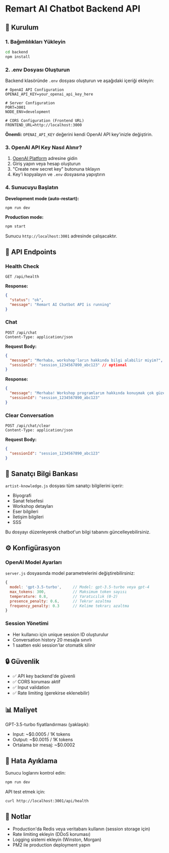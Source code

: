 # Remart AI Chatbot Backend API

## 🚀 Kurulum

### 1. Bağımlılıkları Yükleyin
```bash
cd backend
npm install
```

### 2. .env Dosyası Oluşturun
Backend klasöründe `.env` dosyası oluşturun ve aşağıdaki içeriği ekleyin:

```env
# OpenAI API Configuration
OPENAI_API_KEY=your_openai_api_key_here

# Server Configuration
PORT=3001
NODE_ENV=development

# CORS Configuration (Frontend URL)
FRONTEND_URL=http://localhost:3000
```

**Önemli:** `OPENAI_API_KEY` değerini kendi OpenAI API key'inizle değiştirin.

### 3. OpenAI API Key Nasıl Alınır?
1. [OpenAI Platform](https://platform.openai.com/api-keys) adresine gidin
2. Giriş yapın veya hesap oluşturun
3. "Create new secret key" butonuna tıklayın
4. Key'i kopyalayın ve `.env` dosyasına yapıştırın

### 4. Sunucuyu Başlatın

**Development mode (auto-restart):**
```bash
npm run dev
```

**Production mode:**
```bash
npm start
```

Sunucu `http://localhost:3001` adresinde çalışacaktır.

## 📡 API Endpoints

### Health Check
```
GET /api/health
```

**Response:**
```json
{
  "status": "ok",
  "message": "Remart AI Chatbot API is running"
}
```

### Chat
```
POST /api/chat
Content-Type: application/json
```

**Request Body:**
```json
{
  "message": "Merhaba, workshop'ların hakkında bilgi alabilir miyim?",
  "sessionId": "session_1234567890_abc123" // optional
}
```

**Response:**
```json
{
  "message": "Merhaba! Workshop programlarım hakkında konuşmak çok güzel. Tuval boyama, akrilik teknikler ve karma teknik atölyeleri düzenliyorum. Hangi konuda daha detaylı bilgi istersin? 🎨",
  "sessionId": "session_1234567890_abc123"
}
```

### Clear Conversation
```
POST /api/chat/clear
Content-Type: application/json
```

**Request Body:**
```json
{
  "sessionId": "session_1234567890_abc123"
}
```

## 🎨 Sanatçı Bilgi Bankası

`artist-knowledge.js` dosyası tüm sanatçı bilgilerini içerir:
- Biyografi
- Sanat felsefesi
- Workshop detayları
- Eser bilgileri
- İletişim bilgileri
- SSS

Bu dosyayı düzenleyerek chatbot'un bilgi tabanını güncelleyebilirsiniz.

## ⚙️ Konfigürasyon

### OpenAI Model Ayarları
`server.js` dosyasında model parametrelerini değiştirebilirsiniz:

```javascript
{
  model: 'gpt-3.5-turbo',     // Model: gpt-3.5-turbo veya gpt-4
  max_tokens: 300,            // Maksimum token sayısı
  temperature: 0.8,           // Yaratıcılık (0-2)
  presence_penalty: 0.6,      // Tekrar azaltma
  frequency_penalty: 0.3      // Kelime tekrarı azaltma
}
```

### Session Yönetimi
- Her kullanıcı için unique session ID oluşturulur
- Conversation history 20 mesajla sınırlı
- 1 saatten eski session'lar otomatik silinir

## 🔒 Güvenlik

- ✅ API key backend'de güvenli
- ✅ CORS koruması aktif
- ✅ Input validation
- ✅ Rate limiting (gerekirse eklenebilir)

## 📊 Maliyet

GPT-3.5-turbo fiyatlandırması (yaklaşık):
- Input: ~$0.0005 / 1K tokens
- Output: ~$0.0015 / 1K tokens
- Ortalama bir mesaj: ~$0.0002

## 🐛 Hata Ayıklama

Sunucu loglarını kontrol edin:
```bash
npm run dev
```

API test etmek için:
```bash
curl http://localhost:3001/api/health
```

## 📝 Notlar

- Production'da Redis veya veritabanı kullanın (session storage için)
- Rate limiting ekleyin (DDoS koruması)
- Logging sistemi ekleyin (Winston, Morgan)
- PM2 ile production deployment yapın


